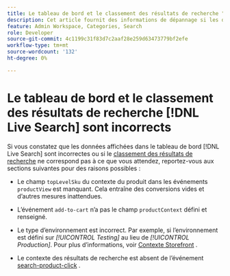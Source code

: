 ```yaml
---
title: Le tableau de bord et le classement des résultats de recherche "[!DNL Live Search]" sont incorrects.
description: Cet article fournit des informations de dépannage si les données du tableau de bord  [!DNL Live Search] sont incorrectes ou si le classement des résultats de la recherche ne correspond pas à ce que vous attendez.
feature: Admin Workspace, Categories, Search
role: Developer
source-git-commit: 4c1199c31f83d7c2aaf28e259d63473779bf2efe
workflow-type: tm+mt
source-wordcount: '132'
ht-degree: 0%

---
```


# Le tableau de bord et le classement des résultats de recherche [!DNL Live Search] sont incorrects

Si vous constatez que les données affichées dans le tableau de bord [!DNL Live Search] sont incorrectes ou si le [classement des résultats de recherche](https://experienceleague.adobe.com/fr/docs/commerce-merchant-services/live-search/live-search-admin/category-merch#ranking-strategies) ne correspond pas à ce que vous attendez, reportez-vous aux sections suivantes pour des raisons possibles :

* Le champ `topLevelSku` du contexte du produit dans les événements `productView` est manquant. Cela entraîne des conversions vides et d’autres mesures inattendues.

* L’événement `add-to-cart` n’a pas le champ `productContext` défini et renseigné.

* Le type d’environnement est incorrect. Par exemple, si l’environnement est défini sur *[!UICONTROL Testing]* au lieu de *[!UICONTROL Production]*. Pour plus d’informations, voir [Contexte Storefront](https://github.com/adobe/commerce-events/blob/main/examples/events/example-contexts/mock-storefront-context.md) .

* Le contexte des résultats de recherche est absent de l’événement [search-product-click](https://github.com/adobe/commerce-events/blob/main/examples/events/search-product-click.md) .
